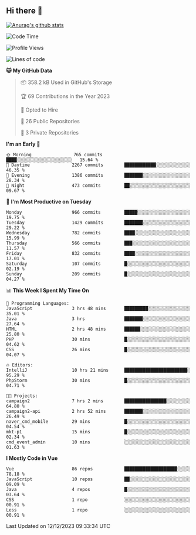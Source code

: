 ## Hi there 👋

[![Anurag's github stats](https://github-readme-stats.vercel.app/api?username=Songwonseok)](https://github.com/anuraghazra/github-readme-stats)



<!--START_SECTION:waka-->
![Code Time](http://img.shields.io/badge/Code%20Time-2%2C608%20hrs%2035%20mins-blue)

![Profile Views](http://img.shields.io/badge/Profile%20Views-0-blue)

![Lines of code](https://img.shields.io/badge/From%20Hello%20World%20I%27ve%20Written-34.8%20million%20lines%20of%20code-blue)

**🐱 My GitHub Data** 

> 📦 358.2 kB Used in GitHub's Storage 
 > 
> 🏆 69 Contributions in the Year 2023
 > 
> 💼 Opted to Hire
 > 
> 📜 26 Public Repositories 
 > 
> 🔑 3 Private Repositories 
 > 
**I'm an Early 🐤** 

```text
🌞 Morning                765 commits         ████░░░░░░░░░░░░░░░░░░░░░   15.64 % 
🌆 Daytime                2267 commits        ████████████░░░░░░░░░░░░░   46.35 % 
🌃 Evening                1386 commits        ███████░░░░░░░░░░░░░░░░░░   28.34 % 
🌙 Night                  473 commits         ██░░░░░░░░░░░░░░░░░░░░░░░   09.67 % 
```
📅 **I'm Most Productive on Tuesday** 

```text
Monday                   966 commits         █████░░░░░░░░░░░░░░░░░░░░   19.75 % 
Tuesday                  1429 commits        ███████░░░░░░░░░░░░░░░░░░   29.22 % 
Wednesday                782 commits         ████░░░░░░░░░░░░░░░░░░░░░   15.99 % 
Thursday                 566 commits         ███░░░░░░░░░░░░░░░░░░░░░░   11.57 % 
Friday                   832 commits         ████░░░░░░░░░░░░░░░░░░░░░   17.01 % 
Saturday                 107 commits         █░░░░░░░░░░░░░░░░░░░░░░░░   02.19 % 
Sunday                   209 commits         █░░░░░░░░░░░░░░░░░░░░░░░░   04.27 % 
```


📊 **This Week I Spent My Time On** 

```text
💬 Programming Languages: 
JavaScript               3 hrs 48 mins       █████████░░░░░░░░░░░░░░░░   35.01 % 
Java                     3 hrs               ███████░░░░░░░░░░░░░░░░░░   27.64 % 
HTML                     2 hrs 48 mins       ██████░░░░░░░░░░░░░░░░░░░   25.80 % 
PHP                      30 mins             █░░░░░░░░░░░░░░░░░░░░░░░░   04.62 % 
CSS                      26 mins             █░░░░░░░░░░░░░░░░░░░░░░░░   04.07 % 

🔥 Editors: 
IntelliJ                 10 hrs 21 mins      ████████████████████████░   95.29 % 
PhpStorm                 30 mins             █░░░░░░░░░░░░░░░░░░░░░░░░   04.71 % 

🐱‍💻 Projects: 
campaign2                7 hrs 2 mins        ████████████████░░░░░░░░░   64.80 % 
campaign2-api            2 hrs 52 mins       ███████░░░░░░░░░░░░░░░░░░   26.49 % 
naver_cmd_mobile         29 mins             █░░░░░░░░░░░░░░░░░░░░░░░░   04.54 % 
mkt-p1                   15 mins             █░░░░░░░░░░░░░░░░░░░░░░░░   02.34 % 
cmd_event_admin          10 mins             ░░░░░░░░░░░░░░░░░░░░░░░░░   01.63 % 
```

**I Mostly Code in Vue** 

```text
Vue                      86 repos            ████████████████████░░░░░   78.18 % 
JavaScript               10 repos            ██░░░░░░░░░░░░░░░░░░░░░░░   09.09 % 
Java                     4 repos             █░░░░░░░░░░░░░░░░░░░░░░░░   03.64 % 
CSS                      1 repo              ░░░░░░░░░░░░░░░░░░░░░░░░░   00.91 % 
Less                     1 repo              ░░░░░░░░░░░░░░░░░░░░░░░░░   00.91 % 
```




 Last Updated on 12/12/2023 09:33:34 UTC
<!--END_SECTION:waka-->
